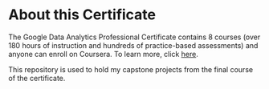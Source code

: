 # About this Certificate

The Google Data Analytics Professional Certificate contains 8 courses (over 180 hours of instruction and hundreds of practice-based assessments) and anyone can enroll on Coursera. To learn more, click [here](https://www.coursera.org/professional-certificates/google-data-analytics#about).

This repository is used to hold my capstone projects from the final course of the certificate. 

